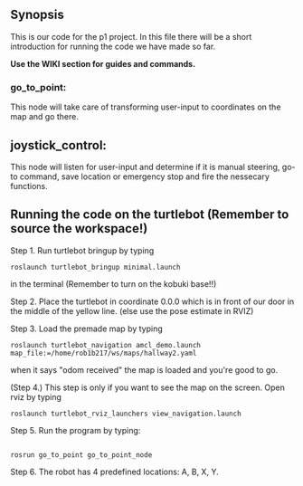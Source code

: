 ## Synopsis

This is our code for the p1 project. In this file there will be a short introduction for running the code we have made so far.

**Use the WIKI section for guides and commands.**

### go_to_point:

This node will take care of transforming user-input to coordinates on the map and go there.

## joystick_control:

This node will listen for user-input and determine if it is manual steering, go-to command, save location or emergency stop and fire the nessecary functions.

## Running the code on the turtlebot (Remember to source the workspace!)


Step 1. Run turtlebot bringup by typing 
```
roslaunch turtlebot_bringup minimal.launch
```
in the terminal (Remember to turn on the kobuki base!!)


Step 2. Place the turtlebot in coordinate 0.0.0 which is in front of our door in the middle of the yellow line. (else use the pose estimate in RVIZ)


Step 3. Load the premade map by typing 
```
roslaunch turtlebot_navigation amcl_demo.launch map_file:=/home/rob1b217/ws/maps/hallway2.yaml
```
when it says "odom received" the map is loaded and you're good to go.


(Step 4.) This step is only if you want to see the map on the screen. Open rviz by typing 
```
roslaunch turtlebot_rviz_launchers view_navigation.launch
```


Step 5. Run the program by typing:
```

rosrun go_to_point go_to_point_node
```

Step 6. The robot has 4 predefined locations: A, B, X, Y. 
